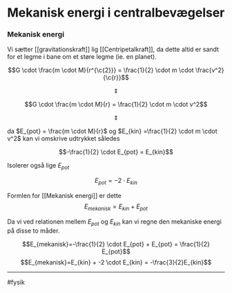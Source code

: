 # Mekanisk energi i centralbevægelser

### Mekanisk energi

Vi sætter [[gravitationskraft]] lig [[Centripetalkraft]], da dette altid er sandt for et legme i bane om et støre legme (ie. en planet).

$$G \cdot \frac{m \cdot M}{r^{\c{2}}} = \frac{1}{2} \cdot m \cdot \frac{v^2}{\c{r}}$$

$$\Updownarrow$$

$$G \cdot \frac{m \cdot M}{r} = \frac{1}{2} \cdot m \cdot v^2$$

$$\Updownarrow$$

da $E_{pot} = \frac{m \cdot M}{r}$ og $E_{kin} =\frac{1}{2} \cdot m \cdot v^2$ kan vi omskrive udtrykket således

$$-\frac{1}{2} \cdot E_{pot} = E_{kin}$$

Isolerer også lige $E_{pot}$

$$E_{pot} =-2 \cdot E_{kin}$$

Formlen for [[Mekanisk energi]] er dette
$$E_{mekanisk}=E_{kin} + E_{pot}$$

Da vi ved relationen mellem $E_{pot}$ og $E_{kin}$ kan vi regne den mekaniske energi på disse to måder. 

$$E_{mekanisk}=-\frac{1}{2} \cdot E_{pot} + E_{pot} = \frac{1}{2} E_{pot}$$
$$E_{mekanisk}=E_{kin} + -2 \cdot E_{kin} = -\frac{3}{2}E_{kin}$$

---
#fysik